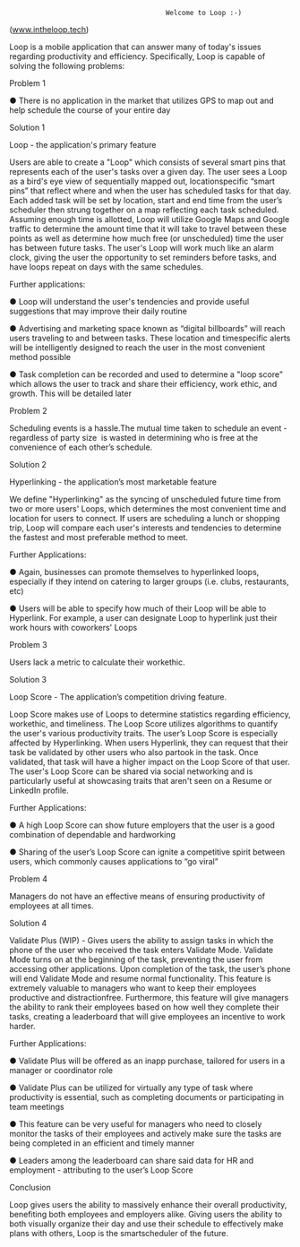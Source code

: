 										   Welcome to Loop :-)
(www.intheloop.tech)

Loop is a mobile application that can answer many of today's issues regarding productivity and efficiency. Specifically, Loop is capable of solving the following problems:

Problem 1

● There is no application in the market that utilizes GPS to map out and help schedule the course of your entire day

Solution 1

Loop ­- the application's primary feature

Users are able to create a "Loop" which consists of several smart pins that represents each of the user's tasks over a given day. The user sees a Loop as a bird's eye view of sequentially mapped out, location­specific “smart pins” that reflect where and when the user has scheduled tasks for that day. Each added task will be set by location, start and end time from the user’s scheduler then strung together on a map reflecting each task scheduled. Assuming enough time is allotted, Loop will utilize Google Maps and Google traffic to determine the amount time that it will take to travel between these points as well as determine how much free (or unscheduled) time the user has between future tasks. The user's Loop will work much like an alarm clock, giving the user the opportunity to set reminders before tasks, and have loops repeat on days with the same schedules.

Further applications:

● Loop will understand the user's tendencies and provide useful suggestions that may improve their daily routine

● Advertising and marketing space known as “digital billboards” will reach users traveling to and between tasks. These location and time­specific alerts will be intelligently designed to reach the user in the most convenient method possible

● Task completion can be recorded and used to determine a "loop score" which allows the user to track and share their efficiency, work ethic, and growth. This will be detailed later

Problem 2

Scheduling events is a hassle.The mutual time taken to schedule an event ­ regardless of party size ­ is wasted in determining who is free at the convenience of each other’s schedule.

Solution 2

Hyperlinking ­- the application’s most marketable feature

We define "Hyperlinking" as the syncing of unscheduled future time from two or more users' Loops, which determines the most convenient time and location for users to connect. If users are scheduling a lunch or shopping trip, Loop will compare each user's interests and tendencies to determine the fastest and most preferable method to meet.

Further Applications:

● Again, businesses can promote themselves to hyperlinked loops, especially if they intend on catering to larger groups (i.e. clubs, restaurants, etc)

● Users will be able to specify how much of their Loop will be able to Hyperlink. For example, a user can designate Loop to hyperlink just their work hours with coworkers' Loops

Problem 3

Users lack a metric to calculate their work­ethic.

Solution 3

Loop Score ­- The application’s competition driving feature.

Loop Score makes use of Loops to determine statistics regarding efficiency, work­ethic, and timeliness. The Loop Score utilizes algorithms to quantify the user's various productivity traits. The user’s Loop Score is especially affected by Hyperlinking. When users Hyperlink, they can request that their task be validated by other users who also partook in the task. Once validated, that task will have a higher impact on the Loop Score of that user. The user's Loop Score can be shared via social networking and is particularly useful at showcasing traits that aren't seen on a Resume or LinkedIn profile.

Further Applications:

● A high Loop Score can show future employers that the user is a good combination of dependable and hardworking

● Sharing of the user’s Loop Score can ignite a competitive spirit between users, which commonly causes applications to “go viral”

Problem 4

Managers do not have an effective means of ensuring productivity of employees at all times.

Solution 4

Validate Plus (WIP) ­- Gives users the ability to assign tasks in which the phone of the user who received the task enters Validate Mode. Validate Mode turns on at the beginning of the task, preventing the user from accessing other applications. Upon completion of the task, the user’s phone will end Validate Mode and resume normal functionality. This feature is extremely valuable to managers who want to keep their employees productive and distraction­free. Furthermore, this feature will give managers the ability to rank their employees based on how well they complete their tasks, creating a leaderboard that will give employees an incentive to work harder.

Further Applications:

● Validate Plus will be offered as an in­app purchase, tailored for users in a manager or coordinator role

● Validate Plus can be utilized for virtually any type of task where productivity is essential, such as completing documents or participating in team meetings

● This feature can be very useful for managers who need to closely monitor the tasks of their employees and actively make sure the tasks are being completed in an efficient and timely manner

● Leaders among the leaderboard can share said data for HR and employment ­- attributing to the user’s Loop Score

Conclusion

Loop gives users the ability to massively enhance their overall productivity, benefiting both employees and employers alike. Giving users the ability to both visually organize their day and use their schedule to effectively make plans with others, Loop is the smart­scheduler of the future.
